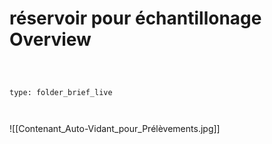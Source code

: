 # réservoir pour échantillonage Overview

 

```ccard

type: folder_brief_live

```

 

![[Contenant_Auto-Vidant_pour_Prélèvements.jpg]]